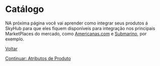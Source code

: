 # Catálogo

NA próxima página você vai aprender como integrar seus produtos á SkyHub para que eles fiquem disponíveis para integração nos principais MarketPlaces do mercado, como [Americanas.com](https://www.americanas.com.br) e [Submarino](https://www.submarino.com.br), por exemplo.

[Voltar](../../README.md)

[Continuar: Atributos de Produto](catalog/ATTRIBUTES.md)
